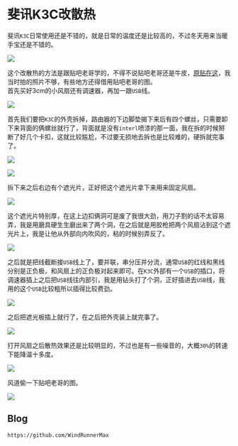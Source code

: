 # 斐讯K3C改散热
斐讯`K3C`日常使用还是不错的，就是日常的温度还是比较高的，不过冬天用来当暖手宝还是不错的。

![](screenshots/2023-04-14-18-52-34.png)

这个改散热的方法是跟贴吧老哥学的，不得不说贴吧老哥还是牛皮，[原贴在这](https://tieba.baidu.com/p/6599983651)，我当时拍的照片不够，有些地方还得借用贴吧老哥的图。  
首先买好3cm的小风扇还有调速器，再加一跟`USB`线。

![](screenshots/2023-04-14-18-52-41.jpg)

首先我们要把`K3C`的外壳拆掉，路由器的下边脚垫揭下来后有四个螺丝，只需要卸下来背面的俩螺丝就行了，背面就是没有`interl`喷漆的那一面，我在拆的时候掰断了好几个卡扣，这就比较尴尬，不过要无损地去拆也是比较难的，硬拆就完事了。

![](screenshots/2023-04-14-18-52-55.jpg)

![](screenshots/2023-04-14-18-53-04.jpg)

拆下来之后右边有个遮光片，正好把这个遮光片拿下来用来固定风扇。

![](screenshots/2023-04-14-18-53-16.jpg)

这个遮光片特别厚，在这上边扣俩洞可是废了我很大劲，用刀子割的话不太容易弄，我是用磨具硬生生磨出来了两个洞，在之后就是用胶枪把两个风扇沾到这个遮光片上，我是让他从外部向内吹风的，粘的时候别弄反了。

![](screenshots/2023-04-14-18-53-27.jpg)

之后就是把线截断接`USB`线上了，要并联，串分压并分流，通常`USB`的红线和黑线分别是正负极，和风扇上的正负极对起来即可。在`K3C`外部有一个`USB`的插口，将调速器插上之后把`USB`线往内部引，我是用钻头打了个洞，正好插进去`USB`线，我用的这个`USB`比较粗所以插得比较费劲。

![](screenshots/2023-04-14-18-55-31.jpg)

之后把遮光板插上就行了，在之后把外壳装上就完事了。

![](screenshots/2023-04-14-18-55-47.jpg)

打开风扇之后散热效果还是比较明显的，不过也是有一些噪音的，大概`30%`的转速下能降温十多度。

![](screenshots/2023-04-14-18-56-01.png)

风道偷一下贴吧老哥的图。

![](screenshots/2023-04-14-18-56-13.jpg)

## Blog

```
https://github.com/WindRunnerMax
```
